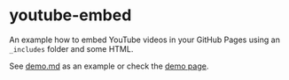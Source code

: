 # youtube-embed

An example how to embed YouTube videos in your GitHub Pages using an `_includes` folder and some HTML. 

See [demo.md](demo.md) as an example or check the [demo page](https://codepo8.github.io/youtube-embed/demo.html).

